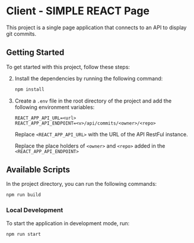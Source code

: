 # Client - SIMPLE REACT Page

This project is a single page application that connects to an API to display git commits.

## Getting Started

To get started with this project, follow these steps:

2. Install the dependencies by running the following command:

    ```bash
    npm install
    ```

3. Create a `.env` file in the root directory of the project and add the following environment variables:

    ```plaintext
    REACT_APP_API_URL=<url>
    REACT_APP_API_ENDPOINT=<v>/api/commits/<owner>/<repo>
    ```

    Replace `<REACT_APP_API_URL>` with the URL of the API RestFul instance.

    Replace the place holders of `<owner>` and `<repo>` added in the `<REACT_APP_API_ENDPOINT>`

## Available Scripts

In the project directory, you can run the following commands:

```bash
npm run build
```

### Local Development

To start the application in development mode, run:

```bash
npm run start
```

